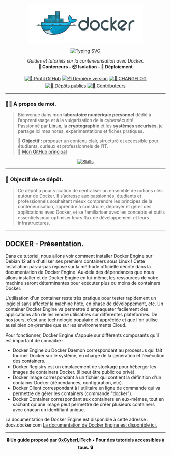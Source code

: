 <p align="center">
  <a href="https://github.com/0xCyberLiTech" target="_blank" rel="noopener">
    <img src="./images/Docker-logo-01.png" alt="Logo Docker" width="360">
  </a>
</p>

<div align="center">

  <a href="https://github.com/0xCyberLiTech">
    <img src="https://readme-typing-svg.herokuapp.com?font=Fira+Code&size=32&pause=1000&color=D14A4A&center=true&vCenter=true&width=700&lines=CONTENEURISATION+AVEC+DOCKER;Docker+•+Docker+Compose+•+Portainer;Tutoriels+et+Guides+Pratiques" alt="Typing SVG" />
  </a>

  <p align="center">
    <em>Guides et tutoriels sur la conteneurisation avec Docker.</em><br>
    <b>🐳 Conteneurs – 📦 Isolation – 🚀 Déploiement</b>
  </p>

  [![🔗 Profil GitHub](https://img.shields.io/badge/Profil-GitHub-181717?logo=github&style=flat-square)](https://github.com/0xCyberLiTech)
  [![📦 Dernière version](https://img.shields.io/github/v/release/0xCyberLiTech/Docker?label=version&style=flat-square&color=blue)](https://github.com/0xCyberLiTech/Docker/releases/latest)
  [![📄 CHANGELOG](https://img.shields.io/badge/📄%20Changelog-Docker-blue?style=flat-square)](https://github.com/0xCyberLiTech/Docker/blob/main/CHANGELOG.md)
  [![📂 Dépôts publics](https://img.shields.io/badge/Dépôts-publics-blue?style=flat-square)](https://github.com/0xCyberLiTech?tab=repositories)
  [![👥 Contributeurs](https://img.shields.io/badge/👥%20Contributeurs-cliquez%20ici-007ec6?style=flat-square)](https://github.com/0xCyberLiTech/Docker/graphs/contributors)

</div>

---

### 👨‍💻 **À propos de moi.**

> Bienvenue dans mon **laboratoire numérique personnel** dédié à l’apprentissage et à la vulgarisation de la cybersécurité.  
> Passionné par **Linux**, la **cryptographie** et les **systèmes sécurisés**, je partage ici mes notes, expérimentations et fiches pratiques.  
>  
> 🎯 **Objectif :** proposer un contenu clair, structuré et accessible pour étudiants, curieux et professionnels de l’IT.  
> 🔗 [Mon GitHub principal](https://github.com/0xCyberLiTech)

<p align="center">
  <a href="https://skillicons.dev">
    <img src="https://skillicons.dev/icons?i=linux,debian,bash,docker,nginx,git,vim" alt="Skills" />
  </a>
</p>

---

### 🎯 **Objectif de ce dépôt.**

> Ce dépôt a pour vocation de centraliser un ensemble de notions clés autour de Docker. Il s’adresse aux passionnés, étudiants et professionnels souhaitant mieux comprendre les principes de la conteneurisation,
> apprendre à construire, déployer et gérer des applications avec Docker, et se familiariser avec les concepts et outils essentiels pour optimiser leurs flux de développement et leurs infrastructures.

---

## DOCKER - Présentation.

Dans ce tutoriel, nous allons voir comment installer Docker Engine sur Debian 12 afin d'utiliser ses premiers containers sous Linux !
Cette installation pas-à-pas repose sur la méthode officielle décrite dans la documentation de Docker Engine.
Au-delà des dépendances que nous allons installer et de Docker Engine en lui-même, les ressources de votre machine seront déterminantes pour exécuter plus ou moins de containers Docker.

L'utilisation d'un container reste très pratique pour tester rapidement un logiciel sans affecter la machine hôte, en phase de développement, etc.
Un container Docker Engine va permettre d'empaqueter facilement des applications afin de les rendre utilisables sur différentes plateformes.
De nos jours, c'est une technologie populaire et appréciée et que l'on utilise aussi bien on-premise que sur les environnements Cloud.

Pour fonctionner, Docker Engine s'appuie sur différents composants qu'il est important de connaître :

- Docker Engine ou Docker Daemon correspondant au processus qui fait tourner Docker sur le système, en charge de la génération et l'exécution des containers.
- Docker Registry est un emplacement de stockage pour héberger les images de containers Docker. (il peut être public ou privé).
- Docker Image correspondant à un fichier qui contient la définition d'un container Docker (dépendances, configuration, etc).
- Docker Client correspondant à l'utilitaire en ligne de commande qui va permettre de gérer les containers (commande "docker").
- Docker Container correspondant aux containers en eux-mêmes, tout en sachant qu'une image peut permettre de créer plusieurs containers avec chacun un identifiant unique.

La documentation de Docker Engine est disponible à cette adresse : docs.docker.com
[ La documentation de Docker Engine est disponible ici.](https://docs.docker.com/)

---

<p align="center">
  <b>🔒 Un guide proposé par <a href="https://github.com/0xCyberLiTech">0xCyberLiTech</a> • Pour des tutoriels accessibles à tous. 🔒</b>
</p>
